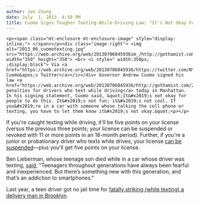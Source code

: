 ```yaml
---
author: Jen Chung
date: July  1, 2013  4:58 PM
title: Cuomo Signs Tougher Texting-While-Driving Law: "It's Not Okay For People To Do This"
---
```



	
	
	
	<p><span class="mt-enclosure mt-enclosure-image" style="display: inline;"> </span></p><div class="image-right"> <img alt="2013_06_cuomotexting.jpg" src="https://web.archive.org/web/20130706045936im_/http://gothamist.com/attachments/jen/2013_06_cuomotexting.jpg" width="350" height="350"> <br> <i style=" width:350px; ;display:block"> Via <a href="https://web.archive.org/web/20130706045936/https://twitter.com/NYGovCuomo/status/351758826040594432/photo/1">Governor Cuomo&apos;s Twitter</a></i></div> Governor Andrew Cuomo signed his law <a href="https://web.archive.org/web/20130706045936/http://gothamist.com/2013/06/01/stronger_penalties_for_texting_whil.php">toughening penalties for drivers who text while driving</a> today in Manhattan. In his signing statement, Cuomo said, &quot;It&#x2019;s not okay for people to do this. It&#x2019;s not fun; it&#x2019;s not cool. If you&#x2019;re in a car with someone whose talking the cell phone or texting, you have to let them know it&#x2019;s not okay.&quot;<p></p>

<p>If you&apos;re caught texting while driving, it&apos;ll be five points on your license (versus the previous three points; your license can be suspended or revoked with 11 or more points in an 18-month period). Further, if you&apos;re a junior or probationary driver who texts while drives, your license <a href="https://web.archive.org/web/20130706045936/https://www.governor.ny.gov/press/05312013-texting-while-driving">can be suspended</a>&#x2014;plus you&apos;ll get five points on your license. </p>

<p>Ben Lieberman, whose teenage son died while in a car whose driver was texting, <a href="https://web.archive.org/web/20130706045936/http://www.democratandchronicle.com/article/20130701/NEWS01/307010030/Andrew-Cuomo-texting-while-driving">said</a>, &quot;Teenagers throughout generations have always been fearful and inexperienced. But there&#x2019;s something new with this generation, and that&#x2019;s an addiction to smartphones.&quot;</p>

<p>Last year, a teen driver got no jail time for <a href="https://web.archive.org/web/20130706045936/http://gothamist.com/2012/06/12/no_jail_time_for_texting_driver_who.php">fatally striking (while texting) a delivery man in Brooklyn</a>. </p>
	
	
	
	
	

